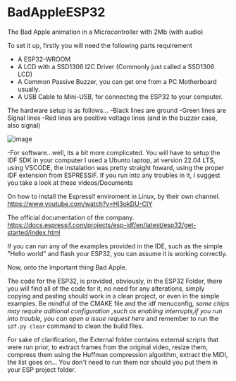 # BadAppleESP32
The Bad Apple animation in a Microcontroller with 2Mb (with audio)

To set it up, firstly you will need the following parts requirement
  - A ESP32-WROOM
  - A LCD with a SSD1306 I2C Driver (Commonly just called a SSD1306 LCD)
  - A Common Passive Buzzer, you can get one from a PC Motherboard usually.
  - A USB Cable to Mini-USB, for connecting the ESP32 to your computer.

The hardware setup is as follows...
-Black lines are ground
-Green lines are Signal lines
-Red lines are positive voltage lines (and in the buzzer case, also signal)

![image](https://github.com/katyushapolye/BadAppleESP32/assets/61098580/f54a0f7a-2b4c-4c54-83a9-54c55014b045)


-For software...well, its a bit more complicated. You will have to setup the IDF SDK in your computer
I used a Ubunto laptop, at version 22.04 LTS, using VSCODE, the instalation was pretty straight foward, using the
proper IDF extension from ESPRESSIF. If you run into any troubles in it, I suggest you take a look at these videos/Documents

On how to install the Espressif enviroment in Linux, by their own channel.
https://www.youtube.com/watch?v=Hj3okDU-CIY

The official documentation of the company.
https://docs.espressif.com/projects/esp-idf/en/latest/esp32/get-started/index.html

If you can run any of the examples provided in the IDE, such as the simple "Hello world" and flash your ESP32, you can assume it is working correctly.

Now, onto the important thing Bad Apple.

The code for the ESP32, is provided, obviously, in the ESP32 Folder, there you will find all of the code for it, no need for any alterations, simply copying and pasting should work in a clean project, or even in the simple examples. Be mindful of the CMAKE file and the idf menuconfig, *some chips may require aditional configuration ,such as enabling interrupts,if you run into trouble, you can open a issue request here* and remember to run the
`idf.py clear`
command to clean the build files.

For sake of clarification, the External folder contains external scripts that were run prior, to extract frames from the original video, resize them, compress them using the Huffman compression algorithm, extract the MIDI, the list goes on...
You don't need to run them nor should you put them in your ESP project folder.

